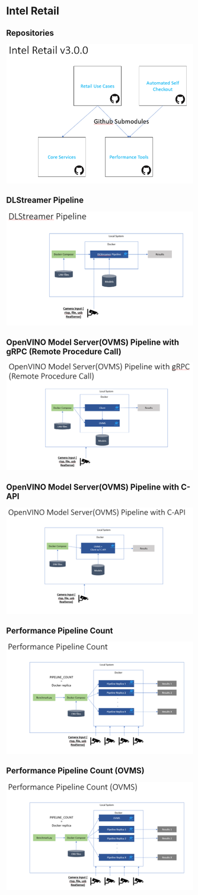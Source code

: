 # Intel Retail

## Repositories

[![Intel Retail Repositories](./images/intel-retail-repos.png)](./images/intel-retail-repos.png)

## DLStreamer Pipeline

[![DLStreamer Pipeline](./images/dlstreamer-pipeline.png)](./images/dlstreamer-pipeline.png)

## OpenVINO Model Server(OVMS) Pipeline with gRPC (Remote Procedure Call)

[![OpenVINO Model Server(OVMS) Pipeline with gRPC (Remote Procedure Call)](./images/ovms-grpc.png)](./images/ovms-grpc.png)

## OpenVINO Model Server(OVMS) Pipeline with C-API

[![OpenVINO Model Server(OVMS) Pipeline with C-API](./images/ovms-capi.png)](./images/ovms-capi.png)

## Performance Pipeline Count

[![Performance Pipeline Count ](./images/performance-pipeline.png)](./images/performance-pipeline.png)

## Performance Pipeline Count (OVMS)

[![Performance Pipeline Count (OVMS)](./images/performance-pipeline-ovms.png)](./images/performance-pipeline-ovms.png)